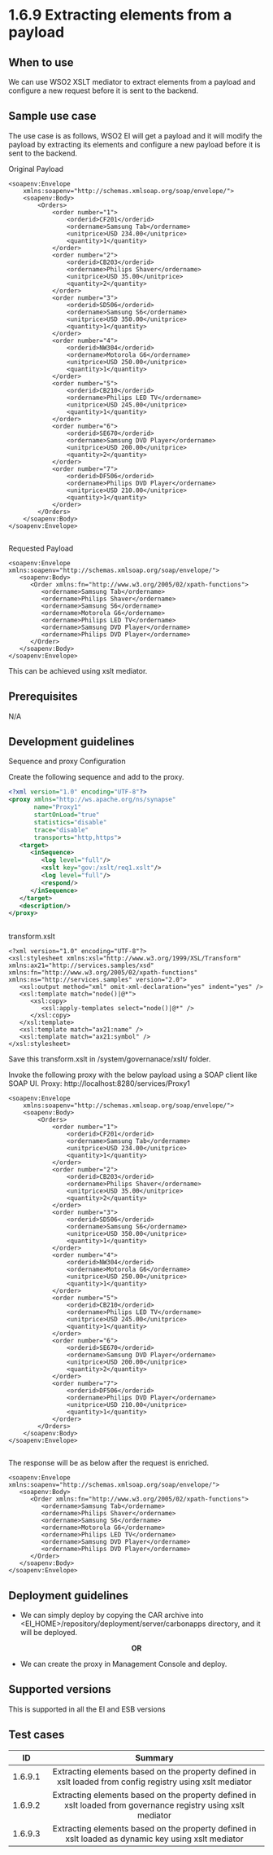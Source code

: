 # 1.6.9 Extracting elements from a payload

## When to use
We can use WSO2 XSLT mediator to extract elements from a payload and configure a new request before it is sent to the backend. 

## Sample use case
The use case is as follows, WSO2 EI will get a payload and it will modify the payload by extracting its elements and configure a new payload before it is sent to the backend. 

Original Payload
```
<soapenv:Envelope
    xmlns:soapenv="http://schemas.xmlsoap.org/soap/envelope/">
    <soapenv:Body>
        <Orders>
            <order number="1">
                <orderid>CF201</orderid>
                <ordername>Samsung Tab</ordername>
                <unitprice>USD 234.00</unitprice>
                <quantity>1</quantity>
            </order>
            <order number="2">
                <orderid>CB203</orderid>
                <ordername>Philips Shaver</ordername>
                <unitprice>USD 35.00</unitprice>
                <quantity>2</quantity>
            </order>
            <order number="3">
                <orderid>SD506</orderid>
                <ordername>Samsung S6</ordername>
                <unitprice>USD 350.00</unitprice>
                <quantity>1</quantity>
            </order>
            <order number="4">
                <orderid>NW304</orderid>
                <ordername>Motorola G6</ordername>
                <unitprice>USD 250.00</unitprice>
                <quantity>1</quantity>
            </order>
            <order number="5">
                <orderid>CB210</orderid>
                <ordername>Philips LED TV</ordername>
                <unitprice>USD 245.00</unitprice>
                <quantity>1</quantity>
            </order>
            <order number="6">
                <orderid>SE670</orderid>
                <ordername>Samsung DVD Player</ordername>
                <unitprice>USD 200.00</unitprice>
                <quantity>2</quantity>
            </order>
            <order number="7">
                <orderid>DF506</orderid>
                <ordername>Philips DVD Player</ordername>
                <unitprice>USD 210.00</unitprice>
                <quantity>1</quantity>
            </order>
        </Orders>
    </soapenv:Body>
</soapenv:Envelope>
 
```

Requested Payload
```
<soapenv:Envelope xmlns:soapenv="http://schemas.xmlsoap.org/soap/envelope/">
   <soapenv:Body>
      <Order xmlns:fn="http://www.w3.org/2005/02/xpath-functions">
         <ordername>Samsung Tab</ordername>
         <ordername>Philips Shaver</ordername>
         <ordername>Samsung S6</ordername>
         <ordername>Motorola G6</ordername>
         <ordername>Philips LED TV</ordername>
         <ordername>Samsung DVD Player</ordername>
         <ordername>Philips DVD Player</ordername>
      </Order>
   </soapenv:Body>
</soapenv:Envelope>
```
This can be achieved using xslt mediator. 

## Prerequisites
N/A

## Development guidelines

Sequence and proxy Configuration

Create the following sequence and add to the proxy.

```xml
<?xml version="1.0" encoding="UTF-8"?>
<proxy xmlns="http://ws.apache.org/ns/synapse"
       name="Proxy1"
       startOnLoad="true"
       statistics="disable"
       trace="disable"
       transports="http,https">
   <target>
      <inSequence>
         <log level="full"/>
         <xslt key="gov:/xslt/req1.xslt"/>
         <log level="full"/>
         <respond/>
      </inSequence>
   </target>
   <description/>
</proxy>
                                
```

transform.xslt
```
<?xml version="1.0" encoding="UTF-8"?>
<xsl:stylesheet xmlns:xsl="http://www.w3.org/1999/XSL/Transform" xmlns:ax21="http://services.samples/xsd" xmlns:fn="http://www.w3.org/2005/02/xpath-functions" xmlns:ns="http://services.samples" version="2.0">
   <xsl:output method="xml" omit-xml-declaration="yes" indent="yes" />
   <xsl:template match="node()|@*">
      <xsl:copy>
         <xsl:apply-templates select="node()|@*" />
      </xsl:copy>
   </xsl:template>
   <xsl:template match="ax21:name" />
   <xsl:template match="ax21:symbol" />
</xsl:stylesheet>
```

Save this transform.xslt in /system/governanace/xslt/ folder. 

Invoke the following proxy with the below payload using a SOAP client like SOAP UI. 
Proxy: http://localhost:8280/services/Proxy1

```
<soapenv:Envelope
    xmlns:soapenv="http://schemas.xmlsoap.org/soap/envelope/">
    <soapenv:Body>
        <Orders>
            <order number="1">
                <orderid>CF201</orderid>
                <ordername>Samsung Tab</ordername>
                <unitprice>USD 234.00</unitprice>
                <quantity>1</quantity>
            </order>
            <order number="2">
                <orderid>CB203</orderid>
                <ordername>Philips Shaver</ordername>
                <unitprice>USD 35.00</unitprice>
                <quantity>2</quantity>
            </order>
            <order number="3">
                <orderid>SD506</orderid>
                <ordername>Samsung S6</ordername>
                <unitprice>USD 350.00</unitprice>
                <quantity>1</quantity>
            </order>
            <order number="4">
                <orderid>NW304</orderid>
                <ordername>Motorola G6</ordername>
                <unitprice>USD 250.00</unitprice>
                <quantity>1</quantity>
            </order>
            <order number="5">
                <orderid>CB210</orderid>
                <ordername>Philips LED TV</ordername>
                <unitprice>USD 245.00</unitprice>
                <quantity>1</quantity>
            </order>
            <order number="6">
                <orderid>SE670</orderid>
                <ordername>Samsung DVD Player</ordername>
                <unitprice>USD 200.00</unitprice>
                <quantity>2</quantity>
            </order>
            <order number="7">
                <orderid>DF506</orderid>
                <ordername>Philips DVD Player</ordername>
                <unitprice>USD 210.00</unitprice>
                <quantity>1</quantity>
            </order>
        </Orders>
    </soapenv:Body>
</soapenv:Envelope>
 
```

The response will be as below after the request is enriched. 

```
<soapenv:Envelope xmlns:soapenv="http://schemas.xmlsoap.org/soap/envelope/">
   <soapenv:Body>
      <Order xmlns:fn="http://www.w3.org/2005/02/xpath-functions">
         <ordername>Samsung Tab</ordername>
         <ordername>Philips Shaver</ordername>
         <ordername>Samsung S6</ordername>
         <ordername>Motorola G6</ordername>
         <ordername>Philips LED TV</ordername>
         <ordername>Samsung DVD Player</ordername>
         <ordername>Philips DVD Player</ordername>
      </Order>
   </soapenv:Body>
</soapenv:Envelope>
```


## Deployment guidelines

* We can simply deploy by copying the CAR archive into <EI_HOME>/repository/deployment/server/carbonapps directory, and it will be deployed.

<p align="center"><b> OR </b></p>

* We can create the proxy in Management Console and deploy.


## Supported versions
This is supported in all the EI and ESB versions

## Test cases

| ID        | Summary                                                                                                          |
| ----------|:---------------------------------------------------------------------------------------------------------------: |
| 1.6.9.1   | Extracting elements based on the property defined in xslt loaded from config registry using xslt mediator        |
| 1.6.9.2   | Extracting elements based on the property defined in xslt loaded from governance registry using xslt mediator    |
| 1.6.9.3   | Extracting elements based on the property defined in xslt loaded as dynamic key using xslt mediator              |
                                                           

